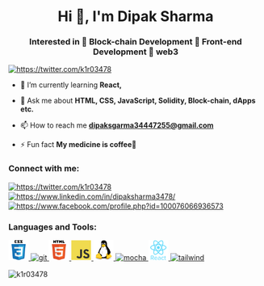 <h1 align="center">Hi 👋, I'm Dipak Sharma</h1>
<h3 align="center">Interested in 🤝 Block-chain Development 🤝 Front-end Development 🤝 web3</h3>

<p align="left"> <a href="https://twitter.com/https://twitter.com/k1r03478" target="blank"><img src="https://img.shields.io/twitter/follow/https://twitter.com/k1r03478?logo=twitter&style=for-the-badge" alt="https://twitter.com/k1r03478" /></a> </p>

- 🌱 I’m currently learning **React,**

- 💬 Ask me about **HTML, CSS, JavaScript, Solidity, Block-chain, dApps etc.**

- 📫 How to reach me **dipaksgarma34447255@gmail.com**

- ⚡ Fun fact **My medicine is coffee🍵**

<h3 align="left">Connect with me:</h3>
<p align="left">
<a href="https://twitter.com/https://twitter.com/k1r03478" target="blank"><img align="center" src="https://raw.githubusercontent.com/rahuldkjain/github-profile-readme-generator/master/src/images/icons/Social/twitter.svg" alt="https://twitter.com/k1r03478" height="30" width="40" /></a>
<a href="https://linkedin.com/in/https://www.linkedin.com/in/dipaksharma3478/" target="blank"><img align="center" src="https://raw.githubusercontent.com/rahuldkjain/github-profile-readme-generator/master/src/images/icons/Social/linked-in-alt.svg" alt="https://www.linkedin.com/in/dipaksharma3478/" height="30" width="40" /></a>
<a href="https://fb.com/https://www.facebook.com/profile.php?id=100076066936573" target="blank"><img align="center" src="https://raw.githubusercontent.com/rahuldkjain/github-profile-readme-generator/master/src/images/icons/Social/facebook.svg" alt="https://www.facebook.com/profile.php?id=100076066936573" height="30" width="40" /></a>
</p>

<h3 align="left">Languages and Tools:</h3>
<p align="left"> <a href="https://www.w3schools.com/css/" target="_blank" rel="noreferrer"> <img src="https://raw.githubusercontent.com/devicons/devicon/master/icons/css3/css3-original-wordmark.svg" alt="css3" width="40" height="40"/> </a> <a href="https://git-scm.com/" target="_blank" rel="noreferrer"> <img src="https://www.vectorlogo.zone/logos/git-scm/git-scm-icon.svg" alt="git" width="40" height="40"/> </a> <a href="https://www.w3.org/html/" target="_blank" rel="noreferrer"> <img src="https://raw.githubusercontent.com/devicons/devicon/master/icons/html5/html5-original-wordmark.svg" alt="html5" width="40" height="40"/> </a> <a href="https://developer.mozilla.org/en-US/docs/Web/JavaScript" target="_blank" rel="noreferrer"> <img src="https://raw.githubusercontent.com/devicons/devicon/master/icons/javascript/javascript-original.svg" alt="javascript" width="40" height="40"/> </a> <a href="https://www.linux.org/" target="_blank" rel="noreferrer"> <img src="https://raw.githubusercontent.com/devicons/devicon/master/icons/linux/linux-original.svg" alt="linux" width="40" height="40"/> </a> <a href="https://mochajs.org" target="_blank" rel="noreferrer"> <img src="https://www.vectorlogo.zone/logos/mochajs/mochajs-icon.svg" alt="mocha" width="40" height="40"/> </a> <a href="https://reactjs.org/" target="_blank" rel="noreferrer"> <img src="https://raw.githubusercontent.com/devicons/devicon/master/icons/react/react-original-wordmark.svg" alt="react" width="40" height="40"/> </a> <a href="https://tailwindcss.com/" target="_blank" rel="noreferrer"> <img src="https://www.vectorlogo.zone/logos/tailwindcss/tailwindcss-icon.svg" alt="tailwind" width="40" height="40"/> </a> </p>

<p><img align="center" src="https://github-readme-stats.vercel.app/api/top-langs?username=k1r03478&show_icons=true&locale=en&layout=compact" alt="k1r03478" /></p>

